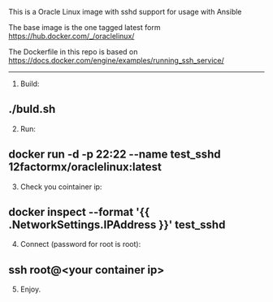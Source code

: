 This is a Oracle Linux image with sshd support for usage with Ansible

The base image is the one tagged latest form https://hub.docker.com/_/oraclelinux/

The Dockerfile in this repo is based on https://docs.docker.com/engine/examples/running_ssh_service/

--------
1) Build:

./buld.sh
--------
2) Run:

docker run -d -p 22:22 --name test_sshd 12factormx/oraclelinux:latest
--------
3) Check you cointainer ip:

docker inspect --format '{{ .NetworkSettings.IPAddress }}' test_sshd
--------
4) Connect (password for root is root):

ssh root@\<your container ip\>
--------
5) Enjoy.
